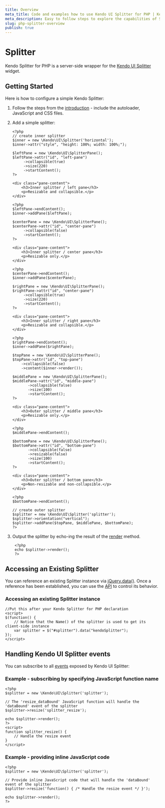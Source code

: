```yaml
---
title: Overview
meta_title: Code and examples how to use Kendo UI Splitter for PHP | Kendo UI documentation
meta_description: Easy to follow steps to explore the capabilities of Splitter class for Kendo UI Splitter for PHP.
slug: php-splitter-overview
publish: true
---
```


# Splitter

Kendo Splitter for PHP is a server-side wrapper for the [Kendo UI Splitter](http://docs.kendoui.com/api/web/splitter) widget.

## Getting Started

Here is how to configure a simple Kendo Splitter:

1.  Follow the steps from the [introduction](/getting-started/using-kendo-with/php/introduction) - include the autoloader, JavaScript and CSS files.
1.  Add a simple splitter:
    
		<?php
		// create inner splitter
		$inner = new \Kendo\UI\Splitter('horizontal');
		$inner->attr("style", "height: 100%; width: 100%;");
		
		$leftPane = new \Kendo\UI\SplitterPane();
		$leftPane->attr("id", "left-pane")
		     ->collapsible(true)
		     ->size(220)
		     ->startContent();
		?>

		<div class="pane-content">
			<h3>Inner splitter / left pane</h3>
			<p>Resizable and collapsible.</p>
		</div>

		<?php
		$leftPane->endContent();
		$inner->addPane($leftPane);
		
		$centerPane = new \Kendo\UI\SplitterPane();
		$centerPane->attr("id", "center-pane")
		     ->collapsible(false)
		     ->startContent();
		?>

		<div class="pane-content">
			<h3>Inner splitter / center pane</h3>
			<p>Resizable only.</p>
		</div>

		<?php
		$centerPane->endContent();
		$inner->addPane($centerPane);
		
		$rightPane = new \Kendo\UI\SplitterPane();
		$rightPane->attr("id", "center-pane")
		     ->collapsible(true)
		     ->size(220)
		     ->startContent();
		?>

		<div class="pane-content">
			<h3>Inner splitter / right pane</h3>
			<p>Resizable and collapsible.</p>
		</div>

		<?php
		$rightPane->endContent();
		$inner->addPane($rightPane);					
		
		$topPane = new \Kendo\UI\SplitterPane();
		$topPane->attr("id", "top-pane")
		    ->collapsible(false)
		    ->content($inner->render());
		
		$middlePane = new \Kendo\UI\SplitterPane();
		$middlePane->attr("id", "middle-pane")
		       ->collapsible(false)
		       ->size(100)
		       ->startContent();
		?>

		<div class="pane-content">
			<h3>Outer splitter / middle pane</h3>
			<p>Resizable only.</p>
		</div>

		<?php
		$middlePane->endContent();
		
		$bottomPane = new \Kendo\UI\SplitterPane();
		$bottomPane->attr("id", "bottom-pane")
		       ->collapsible(false)
		       ->resizable(false)
		       ->size(100)
		       ->startContent();
		?>

		<div class="pane-content">
			<h3>Outer splitter / bottom pane</h3>
			<p>Non-resizable and non-collapsible.</p>
		</div>

		<?php
		$bottomPane->endContent();
		
		// create outer splitter
		$splitter = new \Kendo\UI\Splitter('splitter');
		$splitter->orientation("vertical");
		$splitter->addPane($topPane, $middlePane, $bottomPane);
		?>

1. Output the splitter by echo-ing the result of the [render](/api/wrappers/php/Kendo/UI/Widget#render) method.

        <?php
        echo $splitter->render();
        ?>

## Accessing an Existing Splitter

You can reference an existing Splitter instance via [jQuery.data()](http://api.jquery.com/jQuery.data/).
Once a reference has been established, you can use the [API](http://docs.kendoui.com/api/web/splitter#methods) to control its behavior.


### Accessing an existing Splitter instance

    //Put this after your Kendo Splitter for PHP declaration
    <script>
    $(function() {
        // Notice that the Name() of the splitter is used to get its client-side instance
        var splitter = $("#splitter").data("kendoSplitter");
    });
    </script>


## Handling Kendo UI Splitter events

You can subscribe to all [events](http://docs.kendoui.com/api/web/splitter#events) exposed by Kendo UI Splitter:


### Example - subscribing by specifying JavaScript function name

    <?php
    $splitter = new \Kendo\UI\Splitter('splitter');

    // The 'resize_dataBound' JavaScript function will handle the 'dataBound' event of the splitter
    $splitter->resize('splitter_resize');

    echo $splitter->render();
    ?>
    <script>
    function splitter_resize() {
        // Handle the resize event
    }
    </script>

### Example - providing inline JavaScript code

    <?php
    $splitter = new \Kendo\UI\Splitter('splitter');

    // Provide inline JavaScript code that will handle the 'dataBound' event of the splitter
    $splitter->resize('function() { /* Handle the resize event */ }');

    echo $splitter->render();
    ?>

 

